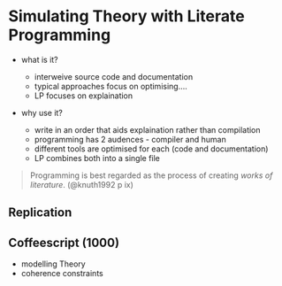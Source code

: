
# Simulating Theory with Literate Programming

- what is it?
  - interweive source code and documentation
  - typical approaches focus on optimising....
  - LP focuses on explaination

- why use it?
  - write in an order that aids explaination rather than compilation
  - programming has 2 audences - compiler and human
  - different tools are optimised for each (code and documentation)
  - LP combines both into a single file 

> Programming is best regarded as the process of creating _works of literature_. (@knuth1992 p ix)

## Replication

## Coffeescript (1000)


- modelling Theory
- coherence constraints